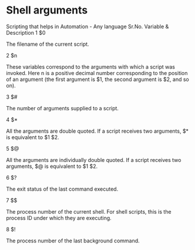 # Shell arguments
Scripting that helps in Automation - Any language Sr.No. Variable & Description 1 $0

The filename of the current script.

2 $n

These variables correspond to the arguments with which a script was invoked. Here n is a positive decimal number corresponding to the position of an argument (the first argument is $1, the second argument is $2, and so on).

3 $#

The number of arguments supplied to a script.

4 $*

All the arguments are double quoted. If a script receives two arguments, $* is equivalent to $1 $2.

5 $@

All the arguments are individually double quoted. If a script receives two arguments, $@ is equivalent to $1 $2.

6 $?

The exit status of the last command executed.

7 $$

The process number of the current shell. For shell scripts, this is the process ID under which they are executing.

8 $!

The process number of the last background command.
